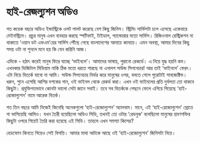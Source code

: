 # হাই-রেজল্যুশন অডিও

গত কয়েক বছরে অডিও ইন্ডাস্ট্রিকে ওলট পালট করেছে বেশ কিছু জিনিস। স্ট্রিমিং সার্ভিসটা চলে এসেছে একেবারে মেইনস্ট্রিমে। প্রচুর মানুষ এখন ব্যবহার করছে স্পটিফাই, টাইডাল, প্যান্ডোরার মতো সার্ভিস। রিজিওনাল রেস্ট্রিকশন না থাকাতে ‘ওয়ান ডট এফএম’য়ের সার্ভিস পৌঁছে গেছে বাংলাদেশের আনাচে কানাচে। এমন অবস্থা, আমার দিনের কিছু সময় ওটা না শুনলে মনে হয় কি যেন করিনি আজ। 

এদিকে - হঠাৎ করেই মানুষ ফিরে যাচ্ছে ‘ভাইনলে’। আমাদের ভাষায়, পুরানো রেকর্ডে। এ নিয়ে যুদ্ধ হয়নি কম। এখনকার ডিজিটাল মিডিয়াম নাকি ঠিক মতো ধরতে পারছে না এনালগ সাউন্ড সিগনেচার! আর তাই ‘ভাইনলে’ ফেরৎ। এটা নিয়ে বিতর্কে যাবো না আমি। সাউন্ড সিগনেচার নির্ভর করে মানুষের ওপর, বলতে গেলে পুরোটাই সাবজেক্টিভ। ধরুন, শুনে এসেছি আশির দশকের গান, ওই ভাইনল থেকে রেকর্ড করা। এখন ওই ভাইনলের প্রতি দুর্বলতা তো থাকবে কিছুটা। প্রযুক্তিগতভাবে কোনটা ভালো সেটা জানে সবাই। তবে সব বিতর্ককে পেছনে ফেলে এগিয়ে গিয়েছে ‘হাই-রেজোল্যুশন’ নামে আরেক বিতর্ক। 

গত তিন বছরে আমি নিজেই কিনেছি অনেকগুলো ‘হাই-রেজোল্যুশন’ অ্যালবাম। মানে, এই ‘হাই-রেজোল্যুশন’ স্রোতে গা ভাসিয়েছি আমিও।  যখন তৈরী হয়েছিলো অডিও সিডি, তখনই তো ওটার ‘রেডবুক’ বলেছিলো মানুষের শ্রবণশক্তির কিছুটা ওপরে গিয়েই তৈরি করা হয়েছে এই সিডি। তাহলে এখন সমস্যা কিসের?

 হেডফোন কিনতে গিয়েও সেই বিপত্তি। আমার মাথা আটকে আছে ওই  ‘হাই-রেজোল্যুশন’ জিনিসটা নিয়ে।



